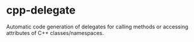 # cpp-delegate
Automatic code generation of delegates for calling methods or accessing attributes of C++ classes/namespaces.
